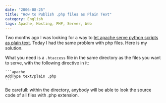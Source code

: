 ```yaml
---
date: "2006-08-25"
title: "How to Publish .php files as Plain Text"
category: English
tags: Apache, Hosting, PHP, Server, Web
---
```


Two months ago I was looking for a way to [let apache serve python scripts as plain text]({filename}/2006/how-to-localy-disable-python-cgi.md). Today I had the same problem with php files. Here is my solution.

What you need is a `.htaccess` file in the same directory as the files you want to serve, with the following directive in it:

    ```apache
    AddType text/plain .php
    ```

Be carefull: within the directory, anybody will be able to look the source code of all files with .php extension.
